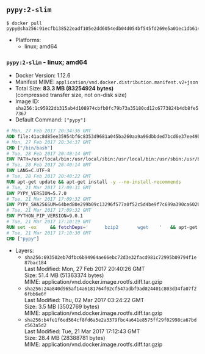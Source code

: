 ## `pypy:2-slim`

```console
$ docker pull pypy@sha256:91ecfb138522eadf105e2dd6054edb04d054bf545fd269e5a01ec1db614ad649
```

-	Platforms:
	-	linux; amd64

### `pypy:2-slim` - linux; amd64

-	Docker Version: 1.12.6
-	Manifest MIME: `application/vnd.docker.distribution.manifest.v2+json`
-	Total Size: **83.3 MB (83254924 bytes)**  
	(compressed transfer size, not on-disk size)
-	Image ID: `sha256:1c95922db315ab4d108974cbfb0fc79b73a35180cd12c6773824b4db8fe57367`
-	Default Command: `["pypy"]`

```dockerfile
# Mon, 27 Feb 2017 20:34:36 GMT
ADD file:41ac8d85ee35954bf6c8353d9681a045ba260aa9a96dbbded7bcd6e37ee49bea in / 
# Mon, 27 Feb 2017 20:34:37 GMT
CMD ["/bin/bash"]
# Tue, 28 Feb 2017 20:40:14 GMT
ENV PATH=/usr/local/bin:/usr/local/sbin:/usr/local/bin:/usr/sbin:/usr/bin:/sbin:/bin
# Tue, 28 Feb 2017 20:40:14 GMT
ENV LANG=C.UTF-8
# Tue, 28 Feb 2017 20:40:22 GMT
RUN apt-get update && apt-get install -y --no-install-recommends 		ca-certificates 		libexpat1 		libffi6 		libgdbm3 		libsqlite3-0 	&& rm -rf /var/lib/apt/lists/*
# Tue, 21 Mar 2017 17:09:31 GMT
ENV PYPY_VERSION=5.7.0
# Tue, 21 Mar 2017 17:09:32 GMT
ENV PYPY_SHA256SUM=64bed80e299b09c13296f577a0f52c5d4be9f7c699a390ca6026f967aeff3846
# Tue, 21 Mar 2017 17:09:32 GMT
ENV PYTHON_PIP_VERSION=9.0.1
# Tue, 21 Mar 2017 17:10:19 GMT
RUN set -ex 	&& fetchDeps=' 		bzip2 		wget 	' 	&& apt-get update && apt-get install -y $fetchDeps --no-install-recommends && rm -rf /var/lib/apt/lists/* 		&& wget -O pypy.tar.bz2 "https://bitbucket.org/pypy/pypy/downloads/pypy2-v${PYPY_VERSION}-linux64.tar.bz2" 	&& echo "$PYPY_SHA256SUM  pypy.tar.bz2" | sha256sum -c 	&& tar -xjC /usr/local --strip-components=1 -f pypy.tar.bz2 	&& rm pypy.tar.bz2 			&& wget -O /tmp/get-pip.py 'https://bootstrap.pypa.io/get-pip.py' 		&& pypy /tmp/get-pip.py "pip==$PYTHON_PIP_VERSION" 		&& rm /tmp/get-pip.py 	&& pip install --no-cache-dir --upgrade --force-reinstall "pip==$PYTHON_PIP_VERSION" 	&& [ "$(pip list |tac|tac| awk -F '[ ()]+' '$1 == "pip" { print $2; exit }')" = "$PYTHON_PIP_VERSION" ] 		&& apt-get purge -y --auto-remove $fetchDeps 	&& rm -rf ~/.cache
# Tue, 21 Mar 2017 17:10:30 GMT
CMD ["pypy"]
```

-	Layers:
	-	`sha256:693502eb7dfbc6b94964ae66ebc72d3e32facd981c72995b09794f1e87bac184`  
		Last Modified: Mon, 27 Feb 2017 20:40:26 GMT  
		Size: 51.4 MB (51363374 bytes)  
		MIME: application/vnd.docker.image.rootfs.diff.tar.gzip
	-	`sha256:24a840d965af14a6181764f02cf547adbf9ad024401c803d34fa07f26fbb6e6f`  
		Last Modified: Thu, 02 Mar 2017 03:24:22 GMT  
		Size: 3.5 MB (3502769 bytes)  
		MIME: application/vnd.docker.image.rootfs.diff.tar.gzip
	-	`sha256:b4fe1f6ed564cf8fd6a5e2a3379fbc4a641e8575ff29f02998ca67bdc563a5d2`  
		Last Modified: Tue, 21 Mar 2017 17:12:43 GMT  
		Size: 28.4 MB (28388781 bytes)  
		MIME: application/vnd.docker.image.rootfs.diff.tar.gzip
